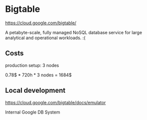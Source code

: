 # Bigtable

https://cloud.google.com/bigtable/

A petabyte-scale, fully managed NoSQL database service for large analytical and operational workloads. :(

## Costs 

production setup: 3 nodes

0.78$ * 720h * 3 nodes = 1684$

## Local development

https://cloud.google.com/bigtable/docs/emulator

Internal Google DB System


